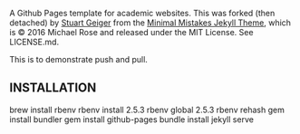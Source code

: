 A Github Pages template for academic websites. This was forked (then detached) by [Stuart Geiger](https://github.com/staeiou) from the [Minimal Mistakes Jekyll Theme](https://mmistakes.github.io/minimal-mistakes/), which is © 2016 Michael Rose and released under the MIT License. See LICENSE.md.

This is to demonstrate push and pull.

## INSTALLATION
brew install rbenv
rbenv install 2.5.3
rbenv global 2.5.3
rbenv rehash
gem install bundler
gem install github-pages
bundle install
jekyll serve
